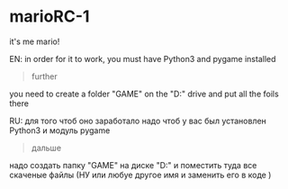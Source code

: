 # marioRC-1
it's me mario!

EN:
in order for it to work, you must have Python3 and pygame installed

>further

you need to create a folder "GAME" on the "D:" drive and put all the foils there

RU:
для того чтоб оно заработало надо чтоб у вас был установлен Python3 и модуль pygame

>дальше

надо создать папку "GAME" на диске "D:" и поместить туда все скаченые файлы
(НУ или любуе другое имя и заменить его в коде )

